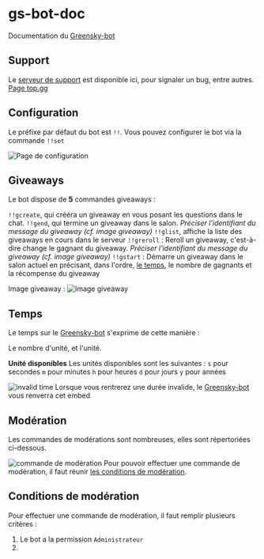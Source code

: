 # gs-bot-doc
Documentation du [Greensky-bot](https://bit.ly/3tK2gAL)

## Support
Le [serveur de support](https://discord.gg/G7QDcNkvPS) est disponible ici, pour signaler un bug, entre autres.
[Page top.gg](https://top.gg/bot/810823531947884554)

## Configuration
Le préfixe par défaut du bot est `!!`.
Vous pouvez configurer le bot via la commande `!!set`

![Page de configuration](https://media.discordapp.net/attachments/976356791451529236/976356821428240384/unknown.png)

## Giveaways
Le bot dispose de **5** commandes giveaways :

`!!gcreate`, qui crééra un giveaway en vous posant les questions dans le chat.
`!!gend`, qui termine un giveaway dans le salon. *Préciser l'identifiant du message du giveaway (cf. image giveaway)*
`!!glist`, affiche la liste des giveaways en cours dans le serveur
`!!greroll` : Reroll un giveaway, c'est-à-dire change le gagnant du giveaway. *Préciser l'identifiant du message du giveaway (cf. image giveaway)*
`!!gstart` : Démarre un giveaway dans le salon actuel en précisant, dans l'ordre, [le temps](https://github.com/Greensky-gs/gs-bot-doc/blob/main/FRENCH.md#temps), le nombre de gagnants et la récompense du giveaway

Image giveaway :
![Image giveaway](https://media.discordapp.net/attachments/976356791451529236/976357854657257522/unknown.png)

## Temps
Le temps sur le [Greensky-bot](https://bit.ly/3tK2gAL) s'exprime de cette manière :

Le nombre d'unité, et l'unité.

**Unité disponibles**
Les unités disponibles sont les suivantes :
`s` pour secondes
`m` pour minutes
`h` pour heures
`d` pour jours
`y` pour années

![invalid time](https://media.discordapp.net/attachments/976356791451529236/976359363360981032/unknown.png)
Lorsque vous rentrerez une durée invalide, le [Greensky-bot](https://bit.ly/3tK2gAL) vous renverra cet embed 

## Modération
Les commandes de modérations sont nombreuses, elles sont répertoriées ci-dessous.

![commande de modération](https://media.discordapp.net/attachments/976356791451529236/976359875279978496/unknown.png)
Pour pouvoir effectuer une commande de modération, il faut réunir [les conditions de modération](https://github.com/Greensky-gs/gs-bot-doc/blob/main/FRENCH.md#conditions-de-modération).

## Conditions de modération
Pour effectuer une commande de modération, il faut remplir plusieurs critères :

1. Le bot a la permission `Administrateur`
2. 